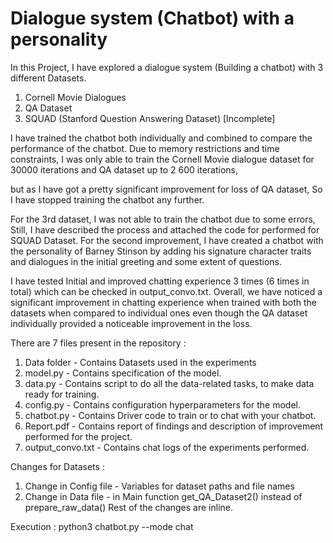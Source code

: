 # Dialogue system (Chatbot) with a personality
In this Project, I have explored a dialogue system (Building a chatbot) with 3 different
Datasets.
1. Cornell Movie Dialogues
2. QA Dataset
3. SQUAD (Stanford Question Answering Dataset) [Incomplete]

I have trained the chatbot both individually and combined to compare the performance of
the chatbot. Due to memory restrictions and time constraints, I was only able to train the
Cornell Movie dialogue dataset for 30000 iterations and QA dataset up to 2
600 iterations,

but as I have got a pretty significant improvement for loss of QA dataset, So I have stopped
training the chatbot any further.

For the 3rd dataset, I was not able to train the chatbot due to some errors, Still, I have
described the process and attached the code for performed for SQUAD Dataset.
For the second improvement, I have created a chatbot with the personality of Barney
Stinson by adding his signature character traits and dialogues in the initial greeting and
some extent of questions.

I have tested Initial and improved chatting experience 3 times (6 times in total) which can
be checked in output_convo.txt.
Overall, we have noticed a significant improvement in chatting experience when trained
with both the datasets when compared to individual ones even though the QA dataset
individually provided a noticeable improvement in the loss.


There are 7 files present in the repository : 
1. Data folder - Contains Datasets used in the experiments
2. model.py - Contains specification of the model.
3. data.py - Contains script to do all the data-related tasks, to make data ready for training.
4. config.py - Contains configuration hyperparameters for the model.
5. chatbot.py -  Contains Driver code to train or to chat with your chatbot.  
6. Report.pdf - Contains report of findings and description of improvement performed for the project.
7. output_convo.txt - Contains chat logs of the experiments performed.


Changes for Datasets  :

1. Change in Config file - Variables for dataset paths and file names
2. Change in Data file - in Main function get_QA_Dataset2() instead of prepare_raw_data()
Rest of the changes are inline.

Execution : 
python3 chatbot.py --mode chat


